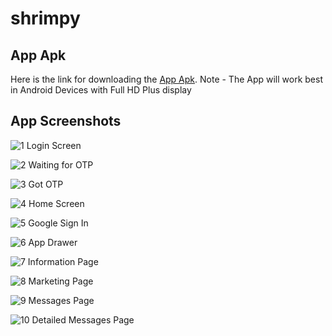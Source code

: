 # shrimpy
## App Apk
Here is the link for downloading the [App Apk](https://drive.google.com/file/d/1LDZeY3exmQ3Hswcb4OnC2TYtJHv4mfUM/view?usp=sharing).
Note - The App will work best in Android Devices with Full HD Plus display

## App Screenshots
![1  Login Screen](https://user-images.githubusercontent.com/74136981/135325108-eb9d82ce-6863-4f84-b742-d4255d3c75b1.jpg)

![2  Waiting for OTP](https://user-images.githubusercontent.com/74136981/135325160-d5ed4aeb-dad1-4380-a915-aeb0a2bb4cf1.jpg)

![3  Got OTP](https://user-images.githubusercontent.com/74136981/135325165-7b7b4e3d-6ea4-434a-835b-6120bcbf9049.jpg)

![4  Home Screen](https://user-images.githubusercontent.com/74136981/135325189-9be75a65-47ec-4eed-9397-a96f763048a6.jpg)

![5  Google Sign In](https://user-images.githubusercontent.com/74136981/135325206-6f9540fb-fec8-400f-aa17-0adc87c2b928.jpg)

![6  App Drawer](https://user-images.githubusercontent.com/74136981/135325224-41708a93-29d5-49e1-af57-727b3c96d7bc.jpg)

![7  Information Page](https://user-images.githubusercontent.com/74136981/135325231-ff622c5d-28ad-47b3-a329-53e02d30e79a.jpg)

![8  Marketing Page](https://user-images.githubusercontent.com/74136981/135325240-ec1fd76b-a6d3-4d2a-b06b-62d92b5ad448.jpg)

![9  Messages Page](https://user-images.githubusercontent.com/74136981/135325244-61837b59-f8e4-41b0-a0bd-b598db5f8823.jpg)

![10  Detailed Messages Page](https://user-images.githubusercontent.com/74136981/135325256-8cf7f97e-ca6a-45fb-b4be-59723240b05f.jpg)
